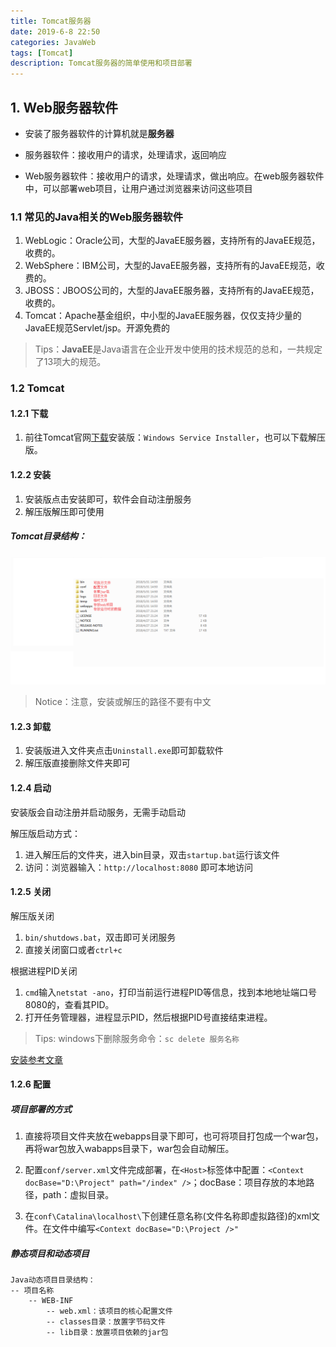 ```yaml
---
title: Tomcat服务器
date: 2019-6-8 22:50
categories: JavaWeb
tags: [Tomcat]
description: Tomcat服务器的简单使用和项目部署
---
```




## 1. Web服务器软件

- 安装了服务器软件的计算机就是**服务器**

- 服务器软件：接收用户的请求，处理请求，返回响应
- Web服务器软件：接收用户的请求，处理请求，做出响应。在web服务器软件中，可以部署web项目，让用户通过浏览器来访问这些项目



<!--more-->



### 1.1 常见的Java相关的Web服务器软件

1. WebLogic：Oracle公司，大型的JavaEE服务器，支持所有的JavaEE规范，收费的。
2. WebSphere：IBM公司，大型的JavaEE服务器，支持所有的JavaEE规范，收费的。
3. JBOSS：JBOOS公司的，大型的JavaEE服务器，支持所有的JavaEE规范，收费的。
4. Tomcat：Apache基金组织，中小型的JavaEE服务器，仅仅支持少量的JavaEE规范Servlet/jsp。开源免费的



> Tips：**JavaEE**是Java语言在企业开发中使用的技术规范的总和，一共规定了13项大的规范。



### 1.2 Tomcat

#### 1.2.1 下载

1. 前往Tomcat官网[下载](https://tomcat.apache.org/download-80.cgi)安装版：`Windows Service Installer`，也可以下载解压版。

#### 1.2.2 安装

1. 安装版点击安装即可，软件会自动注册服务
2. 解压版解压即可使用

##### Tomcat目录结构：

![path](https://raw.githubusercontent.com/zero6996/GitNote-images/master/GitNote/2019/06/08/tomcat%E7%9B%AE%E5%BD%95%E7%BB%93%E6%9E%84-1560005163914.png)

> Notice：注意，安装或解压的路径不要有中文

#### 1.2.3 卸载

1. 安装版进入文件夹点击`Uninstall.exe`即可卸载软件
2. 解压版直接删除文件夹即可

#### 1.2.4 启动

安装版会自动注册并启动服务，无需手动启动

解压版启动方式：

1. 进入解压后的文件夹，进入bin目录，双击`startup.bat`运行该文件
2. 访问：浏览器输入：`http://localhost:8080` 即可本地访问

#### 1.2.5 关闭

解压版关闭

1. `bin/shutdows.bat`，双击即可关闭服务
2. 直接关闭窗口或者`ctrl+c`

根据进程PID关闭

1. `cmd`输入`netstat -ano`，打印当前运行进程PID等信息，找到本地地址端口号8080的，查看其PID。
2. 打开任务管理器，进程显示PID，然后根据PID号直接结束进程。

>  Tips: windows下删除服务命令：`sc delete 服务名称`

[安装参考文章](https://blog.csdn.net/u011982967/article/details/80999552)

#### 1.2.6 配置

##### 项目部署的方式

1. 直接将项目文件夹放在webapps目录下即可，也可将项目打包成一个war包，再将war包放入wabapps目录下，war包会自动解压。
2. 配置`conf/server.xml`文件完成部署，在`<Host>`标签体中配置：`<Context docBase="D:\Project" path="/index" />`；docBase：项目存放的本地路径，path：虚拟目录。

3. 在`conf\Catalina\localhost\`下创建任意名称(文件名称即虚拟路径)的xml文件。在文件中编写`<Context docBase="D:\Project />"`

##### 静态项目和动态项目

```
Java动态项目目录结构：
-- 项目名称
    -- WEB-INF
    	-- web.xml：该项目的核心配置文件
    	-- classes目录：放置字节码文件
    	-- lib目录：放置项目依赖的jar包
```
